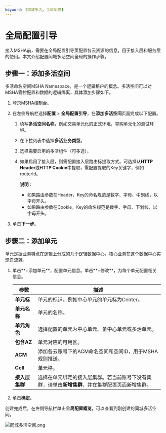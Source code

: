 ```yaml
---
keyword: [同城多活, 全局配置]
---
```


# 全局配置引导

接入MSHA前，需要在全局配置引导页配置各云资源的信息，用于接入层和服务层的使用。本文介绍配置同城多活空间全局的操作步骤。

## 步骤一：添加多活空间

多活命名空间MSHA Namespace，是一个逻辑租户的概念。多活空间可以对MSHA管控配置和数据的逻辑隔离，具体添加步骤如下。

1.  登录[MSHA控制台](https://msha.console.aliyun.com)。

2.  在左侧导航栏选择**配置** \> **全局配置引导**，在**添加多活空间**页面完成以下配置。

    1.  填写**多活空间名称**，例如交易单元化的正式环境，导购单元化的测试环境。

    2.  在下拉列表中选择**多活业务类型**。

    3.  选择需要启用的多活组件（可多选）。

    4.  如果启用了接入层，则需配置接入层路由标提取方式。可选择从**HTTP Header**或**HTTP Cookie**中提取，需配置提取的Key关键字，例如routerId。

        **说明：**

        -   如果路由参数在Header，Key的命名规范是数字、字母、中划线，以字母开头。
        -   如果路由参数在Cookie，Key的命名规范是数字、字母、下划线，以字母开头。
3.  单击**下一步**。


## 步骤二：添加单元

单元是据业务特点在逻辑上分成的几个逻辑数据中心，核心业务在这个数据中心实现自流转。

1.  单击**+添加单元**，配置单元信息。单击**+修改**，为每个单元配置相关信息。

    |参数|描述|
    |--|--|
    |**单元标**|单元的标识。例如中心单元的单元标为Center。|
    |**单元名称**|单元的名称。|
    |**单元角色**|选择配置的单元为中心单元、备中心单元或多活单元。|
    |**包含AZ**|单元对应的可用区。|
    |**ACM**|添加各云账号下的ACM命名空间和空间ID，用于MSHA规则推送。|
    |**Cell**|单元格。|
    |**接入层集群**|选择在单元绑定的接入层集群。若当前账号下没有集群，请单击**新增集群**，并在集群配置页面新增集群。|

2.  单击**确定**。


创建完成后，在左侧导航栏单击**全局配置概览**，可以查看到刚创建的同城多活空间。

![同城多活空间.png](https://static-aliyun-doc.oss-cn-hangzhou.aliyuncs.com/assets/img/zh-CN/7826683061/p175943.png)

